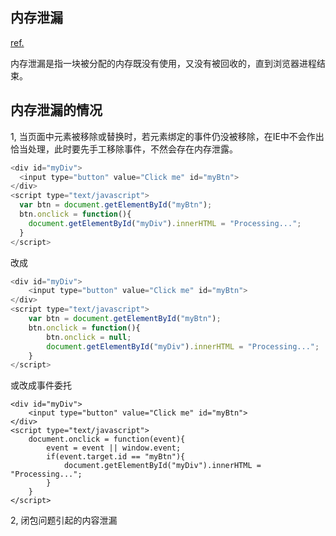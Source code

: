 ## 内存泄漏

[ref.](http://www.cnblogs.com/sprying/archive/2013/05/31/3109517.html)

内存泄漏是指一块被分配的内存既没有使用，又没有被回收的，直到浏览器进程结束。

## 内存泄漏的情况

1, 当页面中元素被移除或替换时，若元素绑定的事件仍没被移除，在IE中不会作出恰当处理，此时要先手工移除事件，不然会存在内存泄露。

```js
<div id="myDiv">
  <input type="button" value="Click me" id="myBtn">
</div>
<script type="text/javascript">
  var btn = document.getElementById("myBtn");
  btn.onclick = function(){
    document.getElementById("myDiv").innerHTML = "Processing...";
  }
</script> 
```
改成 
```js
<div id="myDiv">
    <input type="button" value="Click me" id="myBtn">
</div>
<script type="text/javascript">
    var btn = document.getElementById("myBtn");
    btn.onclick = function(){
        btn.onclick = null;
        document.getElementById("myDiv").innerHTML = "Processing...";
    }
</script>
```
或改成事件委托
```
<div id="myDiv">
    <input type="button" value="Click me" id="myBtn">
</div>
<script type="text/javascript">
    document.onclick = function(event){
        event = event || window.event;
        if(event.target.id == "myBtn"){
            document.getElementById("myDiv").innerHTML = "Processing...";
        }
    }
</script>
```

2, 闭包问题引起的内容泄漏














